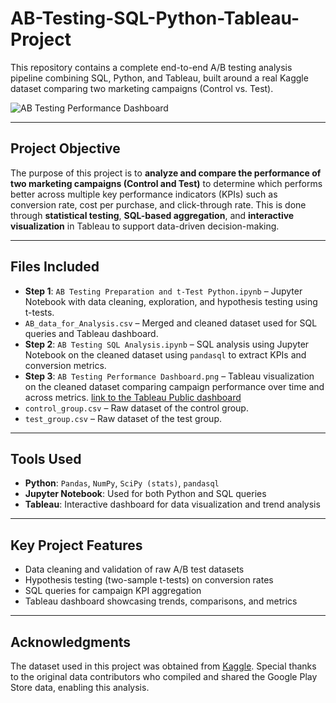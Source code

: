 # AB-Testing-SQL-Python-Tableau-Project
This repository contains a complete end-to-end A/B testing analysis pipeline combining SQL, Python, and Tableau, built around a real Kaggle dataset comparing two marketing campaigns (Control vs. Test).

![AB Testing Performance Dashboard](https://github.com/user-attachments/assets/f6fcaa79-b650-4e20-bcc2-f1a2488257c9)

---

## Project Objective

The purpose of this project is to **analyze and compare the performance of two marketing campaigns (Control and Test)** to determine which performs better across multiple key performance indicators (KPIs) such as conversion rate, cost per purchase, and click-through rate. This is done through **statistical testing**, **SQL-based aggregation**, and **interactive visualization** in Tableau to support data-driven decision-making.

---

## Files Included

- **Step 1**: `AB Testing Preparation and t-Test Python.ipynb` – Jupyter Notebook with data cleaning, exploration, and hypothesis testing using t-tests.
- `AB_data_for_Analysis.csv` – Merged and cleaned dataset used for SQL queries and Tableau dashboard.
- **Step 2**: `AB Testing SQL Analysis.ipynb` – SQL analysis using Jupyter Notebook on the cleaned dataset using `pandasql` to extract KPIs and conversion metrics.
- **Step 3**: `AB Testing Performance Dashboard.png` – Tableau visualization on the cleaned dataset comparing campaign performance over time and across metrics.
  [link to the Tableau Public dashboard](https://public.tableau.com/app/profile/adi.shalit/viz/ABTestingPerformance/ABTesting?publish=yes)
- `control_group.csv` – Raw dataset of the control group.
- `test_group.csv` – Raw dataset of the test group.


---

## Tools Used

- **Python**: `Pandas`, `NumPy`, `SciPy (stats)`, `pandasql`
- **Jupyter Notebook**: Used for both Python and SQL queries
- **Tableau**: Interactive dashboard for data visualization and trend analysis

---

## Key Project Features

- Data cleaning and validation of raw A/B test datasets  
- Hypothesis testing (two-sample t-tests) on conversion rates  
- SQL queries for campaign KPI aggregation  
- Tableau dashboard showcasing trends, comparisons, and metrics

---

## Acknowledgments

The dataset used in this project was obtained from [Kaggle](https://www.kaggle.com/datasets/amirmotefaker/ab-testing-dataset).
Special thanks to the original data contributors who compiled and shared the Google Play Store data, enabling this analysis.
